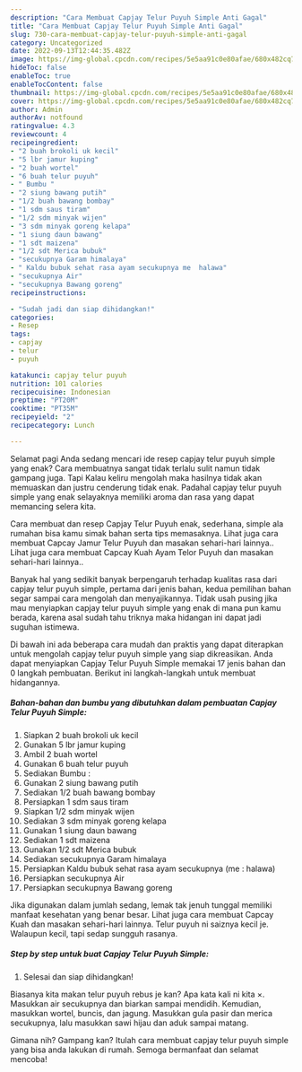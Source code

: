 ```yaml
---
description: "Cara Membuat Capjay Telur Puyuh Simple Anti Gagal"
title: "Cara Membuat Capjay Telur Puyuh Simple Anti Gagal"
slug: 730-cara-membuat-capjay-telur-puyuh-simple-anti-gagal
category: Uncategorized
date: 2022-09-13T12:44:35.482Z
image: https://img-global.cpcdn.com/recipes/5e5aa91c0e80afae/680x482cq70/capjay-telur-puyuh-simple-foto-resep-utama.jpg
hideToc: false
enableToc: true
enableTocContent: false
thumbnail: https://img-global.cpcdn.com/recipes/5e5aa91c0e80afae/680x482cq70/capjay-telur-puyuh-simple-foto-resep-utama.jpg
cover: https://img-global.cpcdn.com/recipes/5e5aa91c0e80afae/680x482cq70/capjay-telur-puyuh-simple-foto-resep-utama.jpg
author: Admin
authorAv: notfound
ratingvalue: 4.3
reviewcount: 4
recipeingredient:
- "2 buah brokoli uk kecil"
- "5 lbr jamur kuping"
- "2 buah wortel"
- "6 buah telur puyuh"
- " Bumbu "
- "2 siung bawang putih"
- "1/2 buah bawang bombay"
- "1 sdm saus tiram"
- "1/2 sdm minyak wijen"
- "3 sdm minyak goreng kelapa"
- "1 siung daun bawang"
- "1 sdt maizena"
- "1/2 sdt Merica bubuk"
- "secukupnya Garam himalaya"
- " Kaldu bubuk sehat rasa ayam secukupnya me  halawa"
- "secukupnya Air"
- "secukupnya Bawang goreng"
recipeinstructions:

- "Sudah jadi dan siap dihidangkan!"
categories:
- Resep
tags:
- capjay
- telur
- puyuh

katakunci: capjay telur puyuh 
nutrition: 101 calories
recipecuisine: Indonesian
preptime: "PT20M"
cooktime: "PT35M"
recipeyield: "2"
recipecategory: Lunch

---
```



Selamat pagi Anda sedang mencari ide resep capjay telur puyuh simple yang enak? Cara membuatnya sangat tidak terlalu sulit namun tidak gampang juga. Tapi Kalau keliru mengolah maka hasilnya tidak akan memuaskan dan justru cenderung tidak enak. Padahal capjay telur puyuh simple yang enak selayaknya memiliki aroma dan rasa yang dapat memancing selera kita.


Cara membuat dan resep Capjay Telur Puyuh enak, sederhana, simple ala rumahan bisa kamu simak bahan serta tips memasaknya. Lihat juga cara membuat Capcay Jamur Telur Puyuh dan masakan sehari-hari lainnya.. Lihat juga cara membuat Capcay Kuah Ayam Telor Puyuh dan masakan sehari-hari lainnya..

Banyak hal yang sedikit banyak berpengaruh terhadap kualitas rasa dari capjay telur puyuh simple, pertama dari jenis bahan, kedua pemilihan bahan segar sampai cara mengolah dan menyajikannya. Tidak usah pusing jika mau menyiapkan capjay telur puyuh simple yang enak di mana pun kamu berada, karena asal sudah tahu triknya maka hidangan ini dapat jadi suguhan istimewa.


Di bawah ini ada beberapa cara mudah dan praktis yang dapat diterapkan untuk mengolah capjay telur puyuh simple yang siap dikreasikan. Anda dapat menyiapkan Capjay Telur Puyuh Simple memakai 17 jenis bahan dan 0 langkah pembuatan. Berikut ini langkah-langkah untuk membuat hidangannya.

<!--inarticleads1-->

##### Bahan-bahan dan bumbu yang dibutuhkan dalam pembuatan Capjay Telur Puyuh Simple:

1. Siapkan 2 buah brokoli uk kecil
1. Gunakan 5 lbr jamur kuping
1. Ambil 2 buah wortel
1. Gunakan 6 buah telur puyuh
1. Sediakan  Bumbu :
1. Gunakan 2 siung bawang putih
1. Sediakan 1/2 buah bawang bombay
1. Persiapkan 1 sdm saus tiram
1. Siapkan 1/2 sdm minyak wijen
1. Sediakan 3 sdm minyak goreng kelapa
1. Gunakan 1 siung daun bawang
1. Sediakan 1 sdt maizena
1. Gunakan 1/2 sdt Merica bubuk
1. Sediakan secukupnya Garam himalaya
1. Persiapkan  Kaldu bubuk sehat rasa ayam secukupnya (me : halawa)
1. Persiapkan secukupnya Air
1. Persiapkan secukupnya Bawang goreng


Jika digunakan dalam jumlah sedang, lemak tak jenuh tunggal memiliki manfaat kesehatan yang benar besar. Lihat juga cara membuat Capcay Kuah dan masakan sehari-hari lainnya. Telur puyuh ni saiznya kecil je. Walaupun kecil, tapi sedap sungguh rasanya. 

<!--inarticleads2-->

##### Step by step untuk buat Capjay Telur Puyuh Simple:


1. Selesai dan siap dihidangkan!

Biasanya kita makan telur puyuh rebus je kan? Apa kata kali ni kita ×. Masukkan air secukupnya dan biarkan sampai mendidih. Kemudian, masukkan wortel, buncis, dan jagung. Masukkan gula pasir dan merica secukupnya, lalu masukkan sawi hijau dan aduk sampai matang. 

Gimana nih? Gampang kan? Itulah cara membuat capjay telur puyuh simple yang bisa anda lakukan di rumah. Semoga bermanfaat dan selamat mencoba!
